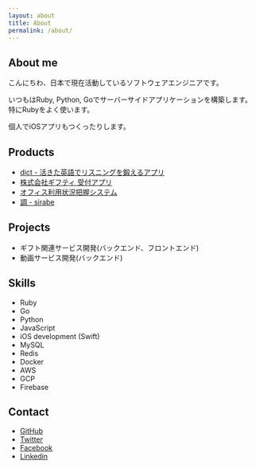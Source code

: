 ```yaml
---
layout: about
title: About
permalink: /about/
---
```


## About me
こんにちわ、日本で現在活動しているソフトウェアエンジニアです。

いつもはRuby, Python, Goでサーバーサイドアプリケーションを構築します。特にRubyをよく使います。

個人でiOSアプリもつくったりします。

## Products
- [dict - 活きた英語でリスニングを鍛えるアプリ](/works/dict)
- [株式会社ギフティ 受付アプリ](/works/knock)
- [オフィス利用状況把握システム](/works/being)
- [調 - sirabe](/works/sirabe)


## Projects
- ギフト関連サービス開発(バックエンド、フロントエンド)
- 動画サービス開発(バックエンド)


## Skills

- Ruby
- Go
- Python
- JavaScript
- iOS development (Swift)
- MySQL
- Redis
- Docker
- AWS
- GCP
- Firebase

## Contact

- [GitHub](https://github.com/a13e/)
- [Twitter](https://twitter.com/a13e_)
- [Facebook](https://www.facebook.com/people/Kohei-Abe/100002136276373)
- [Linkedin](https://www.linkedin.com/in/koheia13e/)
